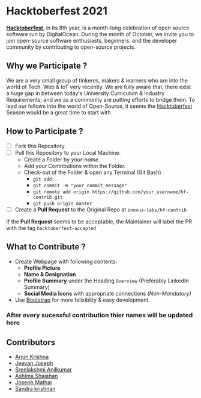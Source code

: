 # Hacktoberfest 2021
[**Hacktoberfest**](https://hacktoberfest.digitalocean.com/), in its 8th year, is a month-long celebration of open source software run by DigitalOcean. During the month of October, we invite you to join open-source software enthusiasts, beginners, and the developer community by contributing to open-source projects.

## Why we Participate ?
We are a very small group of tinkeres, makers & learners who are into the world of Tech, Web & IoT very recently. We are fully aware that, there exist a huge gap in between today's University Curriculum & Industry Requirements; and we as a community are putting efforts to bridge them. To lead our fellows into the world of Open-Source, it seems the [Hacktoberfest](https://hacktoberfest.digitalocean.com/) Season would be a great time to start with

## How to Participate ?
- [ ] Fork this Repository.
- [ ] Pull this Repository to your Local Machine.
  - Create a Folder by _your-name_.
  - Add your Contributions within the Folder.
  - Check-out of the Folder & open any Terminal (Git Bash)
    - ```git add .```
    - ```git commit -m "your_commit_message"```
    - ```git remote add origin https://github.com/your_username/hf-contrib.git```
    - ```git push origin master```
- [ ] Create a **Pull Request** to the Original Repo at ```inovus-labs/hf-contrib```

If the **Pull Request** seems to be acceptable, the Maintainer will label the PR with the tag ```hacktoberfest-accepted```

## What to Contribute ?
- Create Webpage with following contents:
  - **Profile Picture**
  - **Name & Designation**
  - **Profile Summary** under the Heading ```Overview``` (Preferably LinkedIn Summary)
  - **Social Media Icons** with appropriate connections _(Non-Mandatory)_
- Use [Bootstrap](https://getbootstrap.com/) for more felixiblity & easy development.

### **After every sucessful contribution thier names will be updated here**

## Contributors

- [Arjun Krishna]()
- [Jeevan Joseph]()
- [Sreelakshmi Anilkumar]()
- [Ashima Shajahan]()
- [Joseph Mathai]()
- [Sandra krishnan]()
